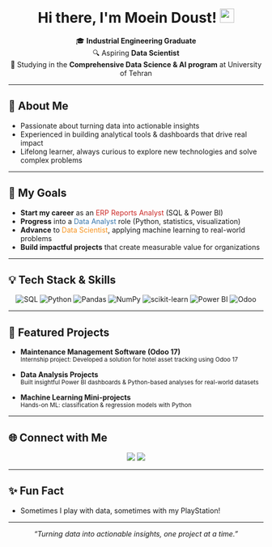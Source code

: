 <!-- Moein Doust's GitHub Profile README -->

<h1 align="center">Hi there, I'm Moein Doust! <img src="https://media.giphy.com/media/hvRJCLFzcasrR4ia7z/giphy.gif" width="28"/></h1>

<p align="center">
  🎓 <b>Industrial Engineering Graduate</b> <br>
  🔍 Aspiring <b>Data Scientist</b><br>
  🏫 Studying in the <b>Comprehensive Data Science & AI program</b> at University of Tehran
</p>

---

## 🚀 About Me

- Passionate about turning data into actionable insights  
- Experienced in building analytical tools & dashboards that drive real impact  
- Lifelong learner, always curious to explore new technologies and solve complex problems

---

## 🎯 My Goals

- <b>Start my career</b> as an <span style="color:#CC2927">ERP Reports Analyst</span> (SQL & Power BI)
- <b>Progress</b> into a <span style="color:#3776AB">Data Analyst</span> role (Python, statistics, visualization)
- <b>Advance</b> to <span style="color:#F7931E">Data Scientist</span>, applying machine learning to real-world problems
- <b>Build impactful projects</b> that create measurable value for organizations

---

## 💡 Tech Stack & Skills

<div align="center">

  <img alt="SQL" src="https://img.shields.io/badge/SQL%20Server-CC2927?style=for-the-badge&logo=microsoftsqlserver&logoColor=white"/>
  <img alt="Python" src="https://img.shields.io/badge/Python-3776AB?style=for-the-badge&logo=python&logoColor=white"/>
  <img alt="Pandas" src="https://img.shields.io/badge/Pandas-150458?style=for-the-badge&logo=pandas&logoColor=white"/>
  <img alt="NumPy" src="https://img.shields.io/badge/NumPy-013243?style=for-the-badge&logo=numpy&logoColor=white"/>
  <img alt="scikit-learn" src="https://img.shields.io/badge/scikit--learn-F7931E?style=for-the-badge&logo=scikit-learn&logoColor=white"/>
  <img alt="Power BI" src="https://img.shields.io/badge/Power%20BI-F2C811?style=for-the-badge&logo=powerbi&logoColor=black"/>
  <img alt="Odoo" src="https://img.shields.io/badge/Odoo-875A7B?style=for-the-badge&logo=odoo&logoColor=white"/>
</div>

---

## 📂 Featured Projects

- **Maintenance Management Software (Odoo 17)**  
  <sub>Internship project: Developed a solution for hotel asset tracking using Odoo 17</sub>

- **Data Analysis Projects**  
  <sub>Built insightful Power BI dashboards & Python-based analyses for real-world datasets</sub>

- **Machine Learning Mini-projects**  
  <sub>Hands-on ML: classification & regression models with Python</sub>

---

## 🌐 Connect with Me

<p align="center">
  <a href="https://www.linkedin.com/in/moeindoust/"><img src="https://img.shields.io/badge/LinkedIn-blue?logo=linkedin&style=for-the-badge" /></a>
  <a href="https://www.kaggle.com/moeindoust"><img src="https://img.shields.io/badge/Kaggle-20BEFF?logo=kaggle&logoColor=white&style=for-the-badge" /></a>
</p>

---

## ✨ Fun Fact

- Sometimes I play with data, sometimes with my PlayStation!

---

<p align="center">
  <i>“Turning data into actionable insights, one project at a time.”</i>
</p>
